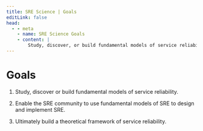 ```yaml
---
title: SRE Science | Goals
editLink: false
head:
  - - meta
    - name: SRE Science Goals
    - content: |
        Study, discover, or build fundamental models of service reliability.
---
```



# Goals
1. Study, discover or build fundamental models of service reliability.

2. Enable the SRE community to use fundamental models of SRE to design and implement SRE.

3. Ultimately build a theoretical framework of service reliability.
